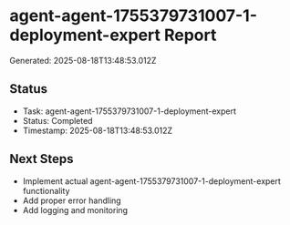 # agent-agent-1755379731007-1-deployment-expert Report

Generated: 2025-08-18T13:48:53.012Z

## Status
- Task: agent-agent-1755379731007-1-deployment-expert
- Status: Completed
- Timestamp: 2025-08-18T13:48:53.012Z

## Next Steps
- Implement actual agent-agent-1755379731007-1-deployment-expert functionality
- Add proper error handling
- Add logging and monitoring
